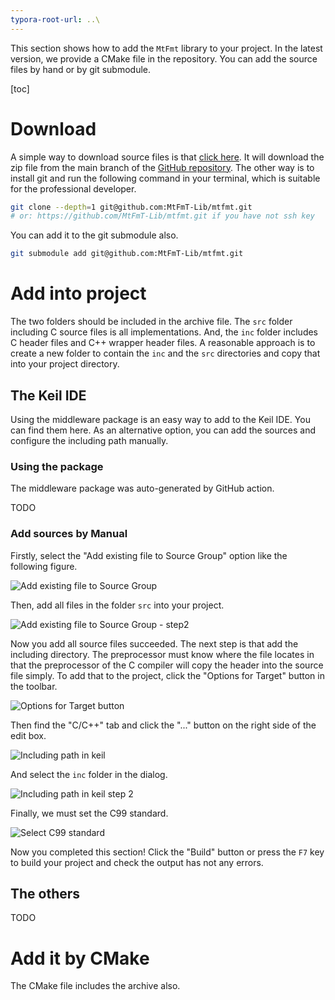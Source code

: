 ```yaml
---
typora-root-url: ..\
---
```


This section shows how to add the `MtFmt` library to your project. In the latest version, we provide a CMake file in the repository. You can add the source files by hand or by git submodule.

[toc]

# Download

A simple way to download source files is that [click here](https://github.com/MtFmT-Lib/mtfmt/archive/refs/heads/master.zip). It will download the zip file from the main branch of the [GitHub repository](https://github.com/MtFmT-Lib/mtfmt). The other way is to install git and run the following command in your terminal, which is suitable for the professional developer.

```bash
git clone --depth=1 git@github.com:MtFmT-Lib/mtfmt.git
# or: https://github.com/MtFmT-Lib/mtfmt.git if you have not ssh key
```

You can add it to the git submodule also.

```bash
git submodule add git@github.com:MtFmT-Lib/mtfmt.git
```

# Add into project

The two folders should be included in the archive file. The `src` folder including C source files is all implementations. And, the `inc` folder includes C header files and C++ wrapper header files. A reasonable approach is to create a new folder to contain the `inc` and the `src` directories and copy that into your project directory.

## The Keil IDE

Using the middleware package is an easy way to add to the Keil IDE. You can find them here. As an alternative option, you can add the sources and configure the including path manually.

### Using the package

The middleware package was auto-generated by GitHub action.

TODO

### Add sources by Manual

Firstly, select the "Add existing file to Source Group" option like the following figure.

![Add existing file to Source Group](./img/keil_add_ext_src_nlfs.png)

Then, add all files in the folder `src` into your project.

![Add existing file to Source Group - step2](./img/keil_add_ext_src_step2_nlfs.png)

Now you add all source files succeeded. The next step is that add the including directory. The preprocessor must know where the file locates in that the preprocessor of the C compiler will copy the header into the source file simply. To add that to the project, click the "Options for Target" button in the toolbar.

![Options for Target button](./img/keil_opt_for_target_btn.png)

Then find the "C/C++" tab and click the "..." button on the right side of the edit box.

![Including path in keil](./img/keil_cxx_opt_tab.png)

And select the `inc` folder in the dialog.

![Including path in keil step 2](./img/keil_cxx_add_inc_path_step2.png)

Finally, we must set the C99 standard.

![Select C99 standard](./img/keil_c_standard.png)

Now you completed this section! Click the "Build" button or press the `F7` key to build your project and check the output has not any errors.

## The others

TODO

# Add it by CMake

The CMake file includes the archive also.
